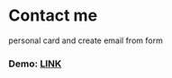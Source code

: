 # Contact me

personal card and create email from form

### Demo: [LINK](https://contact-me.vercel.app/)
